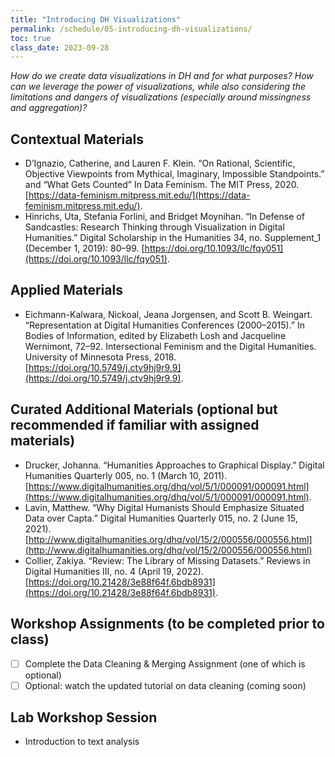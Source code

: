 ```yaml
---
title: "Introducing DH Visualizations"
permalink: /schedule/05-introducing-dh-visualizations/
toc: true
class_date: 2023-09-28
---
```


*How do we create data visualizations in DH and for what purposes? How can we leverage the power of visualizations, while also considering the limitations and dangers of visualizations (especially around missingness and aggregation)?*

## Contextual Materials

- D’Ignazio, Catherine, and Lauren F. Klein. “On Rational, Scientific, Objective Viewpoints from Mythical, Imaginary, Impossible Standpoints.” and “What Gets Counted”  In Data Feminism. The MIT Press, 2020. [https://data-feminism.mitpress.mit.edu/](https://data-feminism.mitpress.mit.edu/).
- Hinrichs, Uta, Stefania Forlini, and Bridget Moynihan. “In Defense of Sandcastles: Research Thinking through Visualization in Digital Humanities.” Digital Scholarship in the Humanities 34, no. Supplement_1 (December 1, 2019): 80–99. [https://doi.org/10.1093/llc/fqy051](https://doi.org/10.1093/llc/fqy051).

## Applied Materials

- Eichmann-Kalwara, Nickoal, Jeana Jorgensen, and Scott B. Weingart. “Representation at Digital Humanities Conferences (2000–2015).” In Bodies of Information, edited by Elizabeth Losh and Jacqueline Wernimont, 72–92. Intersectional Feminism and the Digital Humanities. University of Minnesota Press, 2018. [https://doi.org/10.5749/j.ctv9hj9r9.9](https://doi.org/10.5749/j.ctv9hj9r9.9).

## Curated Additional Materials (optional but recommended if familiar with assigned materials)

- Drucker, Johanna. “Humanities Approaches to Graphical Display.” Digital Humanities Quarterly 005, no. 1 (March 10, 2011). [https://www.digitalhumanities.org/dhq/vol/5/1/000091/000091.html](https://www.digitalhumanities.org/dhq/vol/5/1/000091/000091.html).
- Lavin, Matthew. “Why Digital Humanists Should Emphasize Situated Data over Capta.” Digital Humanities Quarterly 015, no. 2 (June 15, 2021). [http://www.digitalhumanities.org/dhq/vol/15/2/000556/000556.html](http://www.digitalhumanities.org/dhq/vol/15/2/000556/000556.html)
- Collier, Zakiya. “Review: The Library of Missing Datasets.” Reviews in Digital Humanities III, no. 4 (April 19, 2022). [https://doi.org/10.21428/3e88f64f.6bdb8931](https://doi.org/10.21428/3e88f64f.6bdb8931).

## Workshop Assignments (to be completed prior to class)

- [ ] Complete the Data Cleaning & Merging Assignment (one of which is optional)
- [ ] Optional: watch the updated tutorial on data cleaning (coming soon)

## Lab Workshop Session

- Introduction to text analysis
